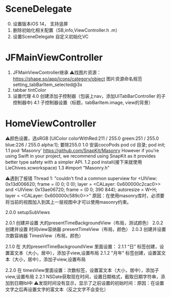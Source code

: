 # SceneDelegate
0. 设置版本iOS 14， 支持竖屏
1. 删除初始化相关配置（SB,info,ViewController.h .m）
2. 设置SceneDelegate 自定义初始化VC

# JFΜainViewController
1. JFΜainViewController继承
⚠️找图片资源：https://shape.so/app/icons/category/object 
图片资源命名规范 setting_tabBarItem_selected@3x
2. tabbar tintColor
3. 设置代理
4.0 创建添加子控制器（包装上nav，添加UITabBarController 的子控制器中)
4.1 子控制器设置（标题，tabBarItem.image, view的背景）

# HomeViewController
⚠️颜色设置，选sRGB  [UIColor colorWithRed:211 / 255.0 green:251 / 255.0 blue:226 / 255.0 alpha:1]; 要除255.0
1.0 安装cocoPods pod cd 目录; pod init; 
1.1 pod 'Masonry'  https://github.com/SnapKit/Masonry
However if you're using Swift in your project, we recommend using SnapKit as it provides better type safety with a simpler API.
1.2 pod install(接下来就使用LieChives.xcworkspace)
1.3 #import "Masonry.h"

⚠️遇到了报错
Thread 1: "couldn't find a common superview for <UIView: 0x13d006620; frame = (0 0; 0 0); layer = <CALayer: 0x600000c2cac0>> and <UIView: 0x13ae06720; frame = (0 0; 390 844); autoresize = W+H; layer = <CALayer: 0x600000c589c0>>"
原因：在使用masonry库时，必须要将当前的视图加入到其上一层视图中才可以使用masonry约束。

2.0.0 setupSubViews

2.0.1 创建并设置 大的presentTimeBackgroundView（布局，测试颜色）
2.0.2 创建并设置 时间view容纳器 presentTimeView（布局，颜色）
2.0.3 创建并设置 次数容纳器 TimesView（布局，颜色）

2.1.0 在 大的presentTimeBackgroundView 里面设置：
2.1.1 “日” 标签创建，设置富文本（大小，居中），添加子view,设置布局
2.1.2 "月年" 标签创建，设置富文本（大小，居中），添加子view,设置布局

2.2.0 在 timesView里面设置：次数标签，设置富文本（大小，居中），添加子view,设置布局
2.2.1 NSDate获取现在时间，设置日期格式，截取日期字符串，添加到日期lbl中
⚠️发现时间没有显示，显示了之前设置的初始时间：原因：在设置文字之后再设置文字的富文本（反之文字不会变化）









